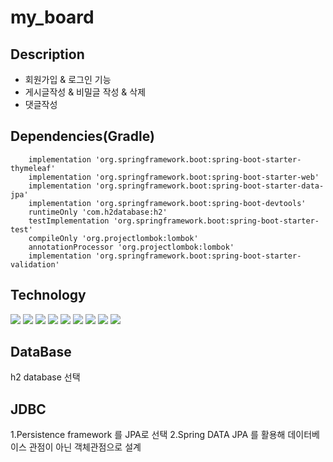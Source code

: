 # my_board

<h2>Description</h2>
<ul>
  <li>
    회원가입 & 로그인 기능
  </li>
  <li>
    게시글작성 & 비밀글 작성 & 삭제
  </li>
  <li>
    댓글작성
  </li>
</ul>
<h2>Dependencies(Gradle)</h2>
<code><pre>
    implementation 'org.springframework.boot:spring-boot-starter-thymeleaf'
    implementation 'org.springframework.boot:spring-boot-starter-web'
    implementation 'org.springframework.boot:spring-boot-starter-data-jpa'
    implementation 'org.springframework.boot:spring-boot-devtools'
    runtimeOnly 'com.h2database:h2'
    testImplementation 'org.springframework.boot:spring-boot-starter-test'
    compileOnly 'org.projectlombok:lombok'
    annotationProcessor 'org.projectlombok:lombok'
    implementation 'org.springframework.boot:spring-boot-starter-validation'
</code></pre>

<h2>Technology</h2>
<div>
  <img src="https://img.shields.io/badge/HTML5-E34F26?style=flat-square&logo=HTML5&logoColor=white"/>
  <img src="https://img.shields.io/badge/CSS3-1572B6?style=flat-square&logo=CSS3&logoColor=white"/>
  <img src="https://img.shields.io/badge/Bootstrap-7952B3?style=flat-square&logo=Bootstrap&logoColor=white"/>
  <img src="https://img.shields.io/badge/JavaScript-F7DF1E?style=flat-square&logo=JavaScript&logoColor=white"/>
  <img src="https://img.shields.io/badge/Gradle-02303A?style=flat-square&logo=Gradle&logoColor=white"/>
  <img src="https://img.shields.io/badge/SpringBoot-6DB33F?style=flat-square&logo=SpringBoot&logoColor=white"/>
  <img src="https://img.shields.io/badge/JAVA-007396?style=flat-square&logo=JAVA&logoColor=white">
  <img src="https://img.shields.io/badge/Hibernate-59666C?style=flat-square&logo=Hibernate&logoColor=white"/>  
  <img src="https://img.shields.io/badge/GitHub-181717?style=flat-square&logo=GitHub&logoColor=white"/>
</div>

<h2>DataBase</h2>
    h2 database 선택
<h2>JDBC</h2>
1.Persistence framework 를 JPA로 선택 
2.Spring DATA JPA 를 활용해 데이터베이스 관점이 아닌 객체관점으로 설계

